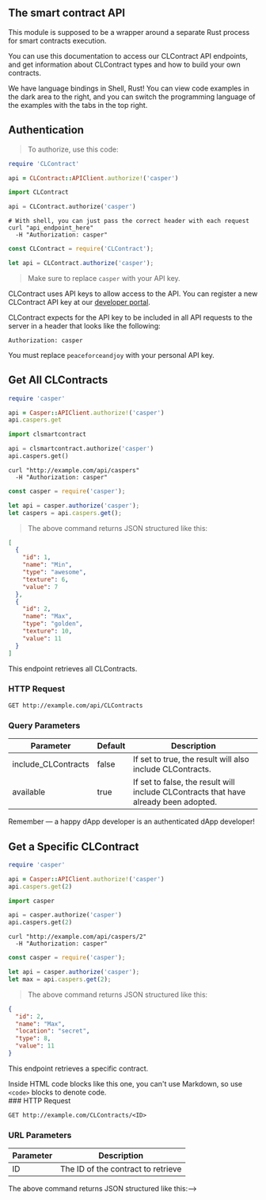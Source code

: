 ## **The smart contract API**

This module is supposed to be a wrapper around a separate Rust process for smart contracts execution.

You can use this documentation to access our CLContract API endpoints, and get information about CLContract types and how to build your own contracts.

We have language bindings in Shell, Rust! You can view code examples in the dark area to the right, and you can switch the programming language of the examples with the tabs in the top right.

<!--This example API documentation page was created with [Slate](https://github.com/lord/slate). Feel free to edit it and use it as a base for your own API's documentation.-->

## Authentication

> To authorize, use this code:

```ruby
require 'CLContract'

api = CLContract::APIClient.authorize!('casper')
```

```python
import CLContract

api = CLContract.authorize('casper')
```

```shell
# With shell, you can just pass the correct header with each request
curl "api_endpoint_here"
  -H "Authorization: casper"
```

```javascript
const CLContract = require('CLContract');

let api = CLContract.authorize('casper');
```

> Make sure to replace `casper` with your API key.

CLContract uses API keys to allow access to the API. You can register a new CLContract API key at our [developer portal](http://example.com/developers).

CLContract expects for the API key to be included in all API requests to the server in a header that looks like the following:

`Authorization: casper`

<aside class="notice">
You must replace <code>peaceforceandjoy</code> with your personal API key.
</aside>



## Get All CLContracts

```ruby
require 'casper'

api = Casper::APIClient.authorize!('casper')
api.caspers.get
```

```python
import clsmartcontract

api = clsmartcontract.authorize('casper')
api.caspers.get()
```

```shell
curl "http://example.com/api/caspers"
  -H "Authorization: casper"
```

```javascript
const casper = require('casper');

let api = casper.authorize('casper');
let caspers = api.caspers.get();
```

> The above command returns JSON structured like this:

```json
[
  {
    "id": 1,
    "name": "Min",
    "type": "awesome",
    "texture": 6,
    "value": 7
  },
  {
    "id": 2,
    "name": "Max",
    "type": "golden",
    "texture": 10,
    "value": 11
  }
]
```

This endpoint retrieves all CLContracts.

### HTTP Request

`GET http://example.com/api/CLContracts`

### Query Parameters

Parameter | Default | Description
--------- | ------- | -----------
include_CLContracts | false | If set to true, the result will also include CLContracts. 
available | true | If set to false, the result will include CLContracts that have already been adopted. 

<aside class="success">
Remember — a happy dApp developer is an authenticated dApp developer!
</aside>

## Get a Specific CLContract

```ruby
require 'casper'

api = Casper::APIClient.authorize!('casper')
api.caspers.get(2)
```

```python
import casper

api = casper.authorize('casper')
api.caspers.get(2)
```

```shell
curl "http://example.com/api/caspers/2"
  -H "Authorization: casper"
```

```javascript
const casper = require('casper');

let api = casper.authorize('casper');
let max = api.caspers.get(2);
```

> The above command returns JSON structured like this:

```json
{
  "id": 2,
  "name": "Max",
  "location": "secret",
  "type": 8,
  "value": 11
}
```

This endpoint retrieves a specific contract.

<aside class="warning">Inside HTML code blocks like this one, you can't use Markdown, so use <code>&lt;code&gt;</code> blocks to denote code.</aside>
### HTTP Request

`GET http://example.com/CLContracts/<ID>`

### URL Parameters

Parameter | Description
--------- | -----------
ID | The ID of the contract to retrieve 

<!--## Delete a Specific CLContract-->

<!--```ruby-->
<!--require 'casper'-->

<!--api = Casper::APIClient.authorize!('casper')-->
<!--api.caspers.delete(2)-->
<!--```-->

<!--```python-->
<!--import casper-->

<!--api = casper.authorize('casper')-->
<!--api.caspers.delete(2)-->
<!--```-->

<!--```shell-->
<!--curl "http://example.com/api/caspers/2"-->
<!--  -X DELETE-->
<!--  -H "Authorization: casper"-->
<!--```-->

<!--```javascript-->
<!--const casper = require('casper');-->

<!--let api = casper.authorize('casper');-->
<!--let max = api.caspers.delete(2);-->
<!--```-->

<!--> The above command returns JSON structured like this:-->

<!--```json-->
<!--{-->
<!--  "id": 2,-->
<!--  "deleted" : ":("-->
<!--}-->
<!--```-->

<!--This endpoint deletes a specific contract.-->

<!--### HTTP Request-->

<!--`DELETE http://example.com/CLContracts/<ID>`-->

<!--### URL Parameters-->

<!--Parameter | Description-->
<!----------- | ------------->
<!--ID | The ID of the contract to delete -->

